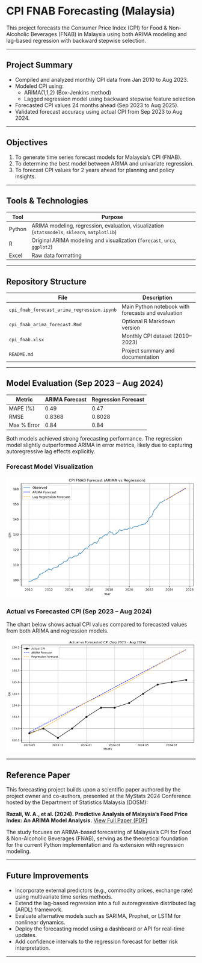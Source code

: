 # CPI FNAB Forecasting (Malaysia)

This project forecasts the Consumer Price Index (CPI) for Food & Non-Alcoholic Beverages (FNAB) in Malaysia using both ARIMA modeling and lag-based regression with backward stepwise selection.

---

## Project Summary

- Compiled and analyzed monthly CPI data from Jan 2010 to Aug 2023.
- Modeled CPI using:
  - ARIMA(1,1,2) (Box-Jenkins method)
  - Lagged regression model using backward stepwise feature selection
- Forecasted CPI values 24 months ahead (Sep 2023 to Aug 2025).
- Validated forecast accuracy using actual CPI from Sep 2023 to Aug 2024.

---

## Objectives

1. To generate time series forecast models for Malaysia’s CPI (FNAB).
2. To determine the best model between ARIMA and univariate regression.
3. To forecast CPI values for 2 years ahead for planning and policy insights.

---

## Tools & Technologies

| Tool      | Purpose                                                  |
|-----------|----------------------------------------------------------|
| Python    | ARIMA modeling, regression, evaluation, visualization (`statsmodels`, `sklearn`, `matplotlib`) |
| R         | Original ARIMA modeling and visualization (`forecast`, `urca`, `ggplot2`) |
| Excel     | Raw data formatting                                      |

---

## Repository Structure

| File                                      | Description                                        |
|-------------------------------------------|----------------------------------------------------|
| `cpi_fnab_forecast_arima_regression.ipynb`| Main Python notebook with forecasts and evaluation |
| `cpi_fnab_arima_forecast.Rmd`            | Optional R Markdown version                        |
| `cpi_fnab.xlsx`                           | Monthly CPI dataset (2010–2023)                    |
| `README.md`                               | Project summary and documentation                  |

---

## Model Evaluation (Sep 2023 – Aug 2024)

| Metric        | ARIMA Forecast | Regression Forecast |
|---------------|----------------|---------------------|
| MAPE (%)      | 0.49           | 0.47                |
| RMSE          | 0.8368         | 0.8028              |
| Max % Error   | 0.84           | 0.84                |

Both models achieved strong forecasting performance. The regression model slightly outperformed ARIMA in error metrics, likely due to capturing autoregressive lag effects explicitly.

### Forecast Model Visualization

![CPI Forecast Plot](plots/cpi_forecast.png)

### Actual vs Forecasted CPI (Sep 2023 – Aug 2024)

The chart below shows actual CPI values compared to forecasted values from both ARIMA and regression models.

![Actual vs Forecast](plots/cpi_actual_vs_forecast.png)

---

## Reference Paper

This forecasting project builds upon a scientific paper authored by the project owner and co-authors, presented at the MyStats 2024 Conference hosted by the Department of Statistics Malaysia (DOSM):

**Razali, W. A., et al. (2024). Predictive Analysis of Malaysia’s Food Price Index: An ARIMA Model Analysis.**
[View Full Paper (PDF)](https://www.dosm.gov.my/uploads/files/mystats-conference/2024/scientific-papers/20-Paper-Predictive-Analysis-of-Malaysias-Food-Price-Index-An-ARIMA-Model-Analysis.pdf)

The study focuses on ARIMA-based forecasting of Malaysia’s CPI for Food & Non-Alcoholic Beverages (FNAB), serving as the theoretical foundation for the current Python implementation and its extension with regression modeling.

---

## Future Improvements

- Incorporate external predictors (e.g., commodity prices, exchange rate) using multivariate time series methods.
- Extend the lag-based regression into a full autoregressive distributed lag (ARDL) framework.
- Evaluate alternative models such as SARIMA, Prophet, or LSTM for nonlinear dynamics.
- Deploy the forecasting model using a dashboard or API for real-time updates.
- Add confidence intervals to the regression forecast for better risk interpretation.

---
